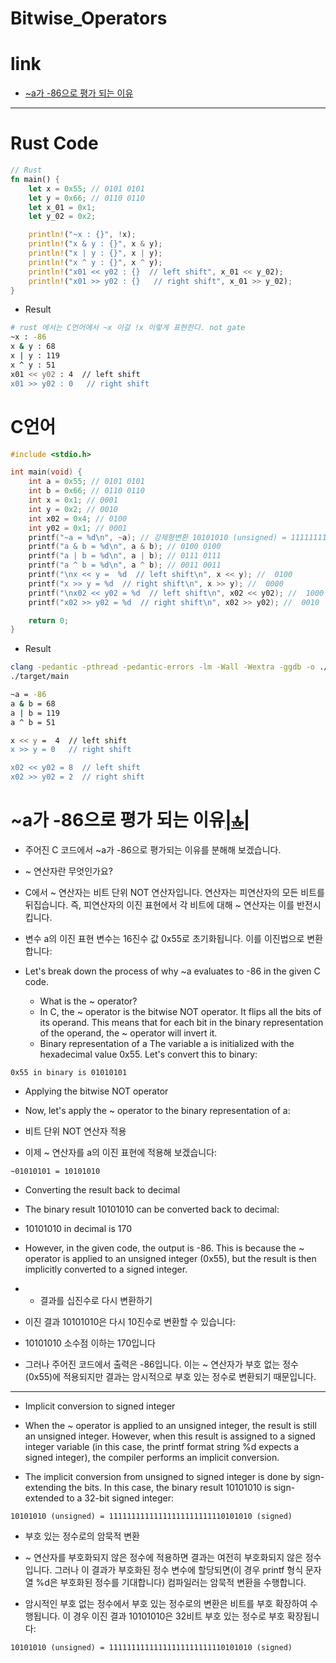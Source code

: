 # Bitwise_Operators


# link

- [~a가 -86으로 평가 되는 이유](#a가--86으로-평가-되는-이유)

<hr />

# Rust Code

```rs
// Rust
fn main() {
    let x = 0x55; // 0101 0101
    let y = 0x66; // 0110 0110
    let x_01 = 0x1;
    let y_02 = 0x2;

    println!("~x : {}", !x);
    println!("x & y : {}", x & y);
    println!("x | y : {}", x | y);
    println!("x ^ y : {}", x ^ y);
    println!("x01 << y02 : {}  // left shift", x_01 << y_02);
    println!("x01 >> y02 : {}   // right shift", x_01 >> y_02);
}
```

- Result

```bash
# rust 에서는 C언어에서 ~x 이걸 !x 이렇게 표현한다. not gate
~x : -86
x & y : 68
x | y : 119
x ^ y : 51
x01 << y02 : 4  // left shift
x01 >> y02 : 0   // right shift
```


# C언어

```c
#include <stdio.h>

int main(void) {
    int a = 0x55; // 0101 0101
    int b = 0x66; // 0110 0110
    int x = 0x1; // 0001
    int y = 0x2; // 0010
    int x02 = 0x4; // 0100
    int y02 = 0x1; // 0001
    printf("~a = %d\n", ~a); // 강제형변환 10101010 (unsigned) = 11111111111111111111111110101010 (signed)
    printf("a & b = %d\n", a & b); // 0100 0100
    printf("a | b = %d\n", a | b); // 0111 0111
    printf("a ^ b = %d\n", a ^ b); // 0011 0011
    printf("\nx << y =  %d  // left shift\n", x << y); //  0100
    printf("x >> y = %d  // right shift\n", x >> y); //  0000
    printf("\nx02 << y02 = %d  // left shift\n", x02 << y02); //  1000
    printf("x02 >> y02 = %d  // right shift\n", x02 >> y02); //  0010

    return 0;
}
```

- Result

```bash
clang -pedantic -pthread -pedantic-errors -lm -Wall -Wextra -ggdb -o ./target/main ./src/main.c
./target/main

~a = -86
a & b = 68
a | b = 119
a ^ b = 51

x << y =  4  // left shift
x >> y = 0   // right shift

x02 << y02 = 8  // left shift
x02 >> y02 = 2  // right shift

```

# ~a가 -86으로 평가 되는 이유[|🔝|](#link)

- 주어진 C 코드에서 ~a가 -86으로 평가되는 이유를 분해해 보겠습니다.
- ~ 연산자란 무엇인가요?
- C에서 ~ 연산자는 비트 단위 NOT 연산자입니다. 연산자는 피연산자의 모든 비트를 뒤집습니다. 즉, 피연산자의 이진 표현에서 각 비트에 대해 ~ 연산자는 이를 반전시킵니다.
- 변수 a의 이진 표현 변수는 16진수 값 0x55로 초기화됩니다. 이를 이진법으로 변환합니다:

- Let's break down the process of why ~a evaluates to -86 in the given C code.
  - What is the ~ operator?
  - In C, the ~ operator is the bitwise NOT operator. It flips all the bits of its operand. This means that for each bit in the binary representation of the operand, the ~ operator will invert it.
  - Binary representation of a The variable a is initialized with the hexadecimal value 0x55. Let's convert this to binary:

```
0x55 in binary is 01010101
```

- Applying the bitwise NOT operator

- Now, let's apply the ~ operator to the binary representation of a:

- 비트 단위 NOT 연산자 적용

- 이제 ~ 연산자를 a의 이진 표현에 적용해 보겠습니다:

```
~01010101 = 10101010
```

- Converting the result back to decimal

- The binary result 10101010 can be converted back to decimal:

- 10101010 in decimal is 170

- However, in the given code, the output is -86. This is because the ~ operator is applied to an unsigned integer (0x55), but the result is then implicitly converted to a signed integer.

- - 결과를 십진수로 다시 변환하기

- 이진 결과 10101010은 다시 10진수로 변환할 수 있습니다:

- 10101010 소수점 이하는 170입니다

- 그러나 주어진 코드에서 출력은 -86입니다. 이는 ~ 연산자가 부호 없는 정수(0x55)에 적용되지만 결과는 암시적으로 부호 있는 정수로 변환되기 때문입니다.

<hr />

- Implicit conversion to signed integer

- When the ~ operator is applied to an unsigned integer, the result is still an unsigned integer. However, when this result is assigned to a signed integer variable (in this case, the printf format string %d expects a signed integer), the compiler performs an implicit conversion.

- The implicit conversion from unsigned to signed integer is done by sign-extending the bits. In this case, the binary result 10101010 is sign-extended to a 32-bit signed integer:

```
10101010 (unsigned) = 11111111111111111111111110101010 (signed)
```

- 부호 있는 정수로의 암묵적 변환

- ~ 연산자를 부호화되지 않은 정수에 적용하면 결과는 여전히 부호화되지 않은 정수입니다. 그러나 이 결과가 부호화된 정수 변수에 할당되면(이 경우 printf 형식 문자열 %d은 부호화된 정수를 기대합니다) 컴파일러는 암묵적 변환을 수행합니다.

- 암시적인 부호 없는 정수에서 부호 있는 정수로의 변환은 비트를 부호 확장하여 수행됩니다. 이 경우 이진 결과 10101010은 32비트 부호 있는 정수로 부호 확장됩니다:

```
10101010 (unsigned) = 11111111111111111111111110101010 (signed)
```
